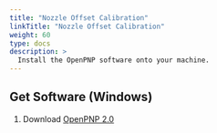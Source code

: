 ```yaml
---
title: "Nozzle Offset Calibration"
linkTitle: "Nozzle Offset Calibration"
weight: 60
type: docs
description: >
  Install the OpenPNP software onto your machine.
---
```


## Get Software (Windows)

1. Download [OpenPNP 2.0](https://openpnp.org/downloads/)


